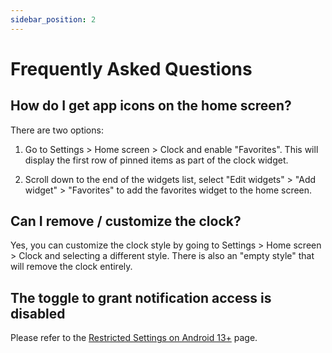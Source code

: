 ```yaml
---
sidebar_position: 2
---
```


# Frequently Asked Questions

## How do I get app icons on the home screen?

There are two options: 

1. Go to Settings > Home screen > Clock and enable "Favorites". This will display the first row of pinned items
as part of the clock widget.

2. Scroll down to the end of the widgets list, select "Edit widgets" > "Add widget" > "Favorites" to add
the favorites widget to the home screen.

## Can I remove / customize the clock?

Yes, you can customize the clock style by going to Settings > Home screen > Clock and selecting a different
style. There is also an "empty style" that will remove the clock entirely.

## The toggle to grant notification access is disabled

Please refer to the [Restricted Settings on Android 13+](/docs/user-guide/troubleshooting/restricted-settings) page.

